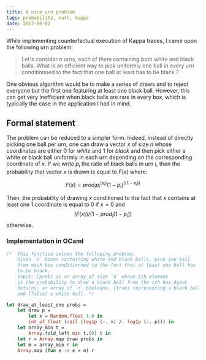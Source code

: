```yaml
---
title: A nice urn problem
tags: probability, math, kappa
date: 2017-06-02
---
```


While implementing counterfactual execution of Kappa traces,
I came upon the following urn problem:

> Let's consider $n$ urns, each of them containing both white and 
black balls. What is an efficient way to pick uniformly one ball in every urn
conditionned to the fact that one ball at least has to be black ?

One obvious algorithm would be to make a series of draws and to 
reject everyone but the first one featuring at least one black ball.
However, this can get very inefficient when black balls are rare in
every box, which is typically the case in the application I had in mind.

## Formal statement

The problem can be reduced to a simpler form. Indeed, 
instead of directly picking one ball per urn, one can draw a
vector $x$ of size $n$ whose coordinates are either $0$ for _white_ and
$1$ for _black_ and then pick either a white or black ball uniformly 
in each urn depending on the corresponding coordinate of $x$.
If we write $p_i$ the ratio of black balls in urn $i$, then the
probability that vector $x$ is drawn is equal to $F(x)$ where:

$$ F(x) = prod_i p_i^(x_i)(1-p_i)^((1-x_i)) $$

Then, the probability of drawing $x$ conditioned to the fact that
$x$ contains at least one $1$ coordinate is equal to $0$ if $x = 0$
and $$ (F(x))/(1 - prod_i (1-p_i))$$ otherwise.

### Implementation in OCaml

```ocaml
(*  This function solves the following problem:
    Given `n` boxes containing white and black balls, pick one ball
    from each box conditionned to the fact that at least one ball has 
    to be black.
    Input: [prob] is an array of size `n` whose ith element
    is the probability to draw a black ball from the ith box.Agent
    Returns: an array of `n` booleans, [true] representing a black ball
    and [false] a white ball. *)

let draw_at_least_one probs = 
    let draw p =
        let x = Random.float 1.0 in
        int_of_float (ceil (log1p (-. x) /. log1p (-. p))) in
    let array_min t = 
        Array.fold_left min t.(0) t in
    let r = Array.map draw probs in
    let m = array_min r in
    Array.map (fun e -> e = m) r
```